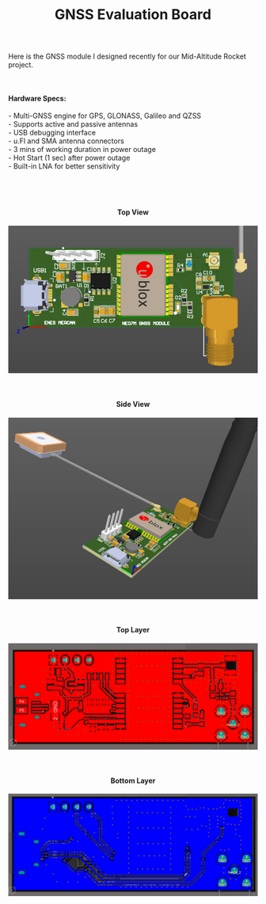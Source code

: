
<h1> 
  <p align="center">
     GNSS Evaluation Board
  </p>
</h1>

</br>

<p> Here is the GNSS module I designed recently for our Mid-Altitude Rocket project. </p> 

</br>

<h4> Hardware Specs: </h4> 
- Multi-GNSS engine for GPS, GLONASS, Galileo and QZSS </br>
- Supports active and passive antennas </br>
-  USB debugging interface </br>
-  u.Fl and SMA antenna connectors </br>
-  3 mins of working duration in power outage </br>
- Hot Start (1 sec) after power outage </br>
-  Built-in LNA for better sensitivity </br>

<h1> 
  <p align="center">
  </p>
</h1>

<br/>

<H4 align="center"> Top View </H4>
 <p align="center">
  <img src="./Screenshots/Top View.png"></p>


<br/>

<H4 align="center"> Side View </H4>
<p align="center">
<img src="./Screenshots/Side View.png"></p>

<br/>

<H4 align="center"> Top Layer </H4>
<p align="center">
<img src="./Screenshots/Top Layer.png"></p>

<br/>

<H4 align="center"> Bottom Layer </H4>
  <p align="center">
<img src="./Screenshots/Bottom Layer.png"></p>

</br>
